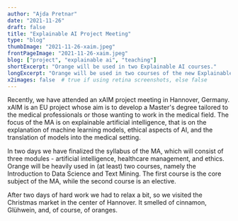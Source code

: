 ```yaml
---
author: "Ajda Pretnar"
date: "2021-11-26"
draft: false
title: "Explainable AI Project Meeting"
type: "blog"
thumbImage: "2021-11-26-xaim.jpeg"
frontPageImage: "2021-11-26-xaim.jpeg"
blog: ["project", "explainable ai", "teaching"]
shortExcerpt: "Orange will be used in two Explainable AI courses."
longExcerpt: "Orange will be used in two courses of the new Explainable AI Master's degree."
x2images: false  # true if using retina screenshots, else false
---
```


Recently, we have attended an xAIM project meeting in Hannover, Germany. xAIM is an EU project whose aim is to develop a Master's degree tailored to the medical professionals or those wanting to work in the medical field. The focus of the MA is on explainable artificial intelligence, that is on the explanation of machine learning models, ethical aspects of AI, and the translation of models into the medical setting.

In two days we have finalized the syllabus of the MA, which will consist of three modules - artificial intelligence, healthcare management, and ethics. Orange will be heavily used in (at least) two courses, namely the Introduction to Data Science and Text Mining. The first course is the core subject of the MA, while the second course is an elective.

After two days of hard work we had to relax a bit, so we visited the Christmas market in the center of Hannover. It smelled of cinnamon, Glühwein, and, of course, of oranges.

<WindowScreenshot src="2021-11-26-market.jpeg" />
